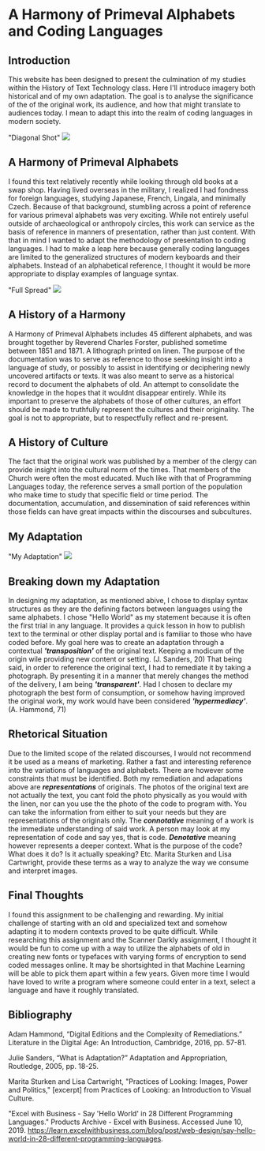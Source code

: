 # A Harmony of Primeval Alphabets and Coding Languages

## Introduction
This website has been designed to present the culmination of my studies within the History of Text Technology class. Here I'll introduce imagery both historical and of my own adaptation. The goal is to analyse the significance of the of the original work, its audience, and how that might translate to audiences today. I mean to adapt this into the realm of coding languages in modern society. 

<div id="container"> "Diagonal Shot"
    <img src="[Imgur](https://i.imgur.com/7kWuwUQ.jpg)">
    </div>

## A Harmony of Primeval Alphabets
I found this text relatively recently while looking through old books at a swap shop. Having lived overseas in the military, I realized I had fondness for foreign languages, studying Japanese, French, Lingala, and minimally Czech. Because of that background, stumbling across a point of reference for various primeval alphabets was very exciting. While not entirely useful outside of archaeological or anthropoly circles, this work can service as the basis of reference in manners of presentation, rather than just content. With that in mind I wanted to adapt the methodology of presentation to coding languages. I had to make a leap here because generally coding languages are limited to the generalized structures of modern keyboards and their alphabets. Instead of an alphabetical reference, I thought it would be more appropriate to display examples of language syntax. 

<div id="container"> "Full Spread"
    <img src="LINKURL.jpg">
    </div>

## A History of a Harmony
A Harmony of Primeval Alphabets includes 45 different alphabets, and was brought together by Reverend Charles Forster, published sometime between 1851 and 1871. A lithograph printed on linen. The purpose of the documentation was to serve as reference to those seeking insight into a language of study, or possibly to assist in identifying or deciphering newly uncovered artifacts or texts. It was also meant to serve as a historical record to document the alphabets of old. An attempt to consolidate the knowledge in the hopes that it wouldnt disappear entirely. While its important to preserve the alphabets of those of other cultures, an effort should be made to truthfully represent the cultures and their originality. The goal is not to appropriate, but to respectfully reflect and re-present.

## A History of Culture
The fact that the original work was published by a member of the clergy can provide insight into the cultural norm of the times. That members of the Church were often the most educated. Much like with that of Programming Languages today, the reference serves a small portion of the population who make time to study that specific field or time period. The documentation, accumulation, and dissemination of said references within those fields can have great impacts within the discourses and subcultures. 

## My Adaptation
<div id="container"> "My Adaptation"
    <img src="LinkURL.jpg">
    </div>

## Breaking down my Adaptation
In designing my adaptation, as mentioned abive, I chose to display syntax structures as they are the defining factors between languages using the same alphabets. I chose "Hello World" as my statement because it is often the first trial in any language. It provides a quick lesson in how to publish text to the terminal or other display portal and is familiar to those who have coded before. My goal here was to create an adaptation through a contextual ***'transposition'***  of the original text. Keeping a modicum of the origin wile providing new content or setting. (J. Sanders, 20) That being said, in order to reference the original text, I had to remediate it by taking a photograph. By presenting it in a manner that merely changes the method of the delivery, I am being ***'transparent'***. Had I chosen to declare my photograph the best form of consumption, or somehow having improved the original work, my work would have been considered ***'hypermediacy'***. (A. Hammond, 71)

## Rhetorical Situation
Due to the limited scope of the related discourses, I would not recommend it be used as a means of marketing. Rather a fast and interesting reference into the variations of languages and alphabets. There are however some constraints that must be identified. Both my remediation and adapations above are ***representations*** of originals. The photos of the original text are not actually the text, you cant fold the photo physically as you would with the linen, nor can you use the the photo of the code to program with. You can take the information from either to suit your needs but they are representations of the originals only. The ***connotative*** meaning of a work is the immediate understanding of said work. A person may look at my representation of code and say yes, that is code. ***Denotative*** meaning however represents a deeper context. What is the purpose of the code? What does it do? Is it actually speaking? Etc. Marita Sturken and Lisa Cartwright, provide these terms as a way to analyze the way we consume and interpret images. 

## Final Thoughts
I found this assignment to be challenging and rewarding. My initial challenge of starting with an old and specialized text and somehow adapting it to modern contexts proved to be quite difficult. While researching this assignment and the Scanner Darkly assignment, I thought it would be fun to come up with a way to utilize the alphabets of old in creating new fonts or typefaces with varying forms of encryption to send coded messages online. It may be shortsighted in that Machine Learning will be able to pick them apart within a few years. Given more time I would have loved to write a program where someone could enter in a text, select a language and have it roughly translated. 

## Bibliography

Adam Hammond, “Digital Editions and the Complexity of Remediations.” Literature in the Digital Age: An Introduction, Cambridge, 2016, pp. 57-81.

Julie Sanders, “What is Adaptation?” Adaptation and Appropriation, Routledge, 2005, pp. 18-25.

Marita Sturken and Lisa Cartwright, "Practices of Looking: Images, Power and Politics," [excerpt] from Practices of Looking: an Introduction to Visual Culture.

"Excel with Business - Say 'Hello World' in 28 Different Programming Languages." Products Archive - Excel with Business. Accessed June 10, 2019. https://learn.excelwithbusiness.com/blog/post/web-design/say-hello-world-in-28-different-programming-languages.
